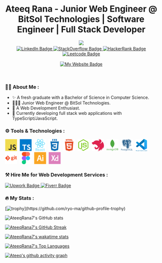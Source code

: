 <div id="header" align="center">
  <h1>Ateeq Rana - Junior Web Engineer @ BitSol Technologies | Software Engineer | Full Stack Developer</h1>
  <img src="https://media0.giphy.com/media/jdPMeyv9rn0hZHh8n9/giphy.gif?cid=790b761192b7c3bea4652e26b424e3d12f0af4f58b95daae&rid=giphy.gif&ct=s" width="180"/>
  <div id="badges">
  <a href="https://www.linkedin.com/in/ateeqrana/">
    <img src="https://img.shields.io/badge/LinkedIn-blue?style=for-the-badge&logo=linkedin&logoColor=white" alt="LinkedIn Badge"/>
  </a>
  <a href="https://stackoverflow.com/users/13228534/ateeq-rana">
    <img src="https://img.shields.io/badge/-Stackoverflow-FE7A16?style=for-the-badge&logo=stack-overflow&logoColor=white" alt="StackOverflow Badge"/>
  </a>
  <a href="https://www.hackerrank.com/ateeq_rana98">
    <img src="https://img.shields.io/badge/-Hackerrank-2EC866?style=for-the-badge&logo=HackerRank&logoColor=white" alt="HackerRank Badge"/>
  </a>
  <a href="https://leetcode.com/AteeqRana7/">
    <img src="https://img.shields.io/badge/-LeetCode-FFA116?style=for-the-badge&logo=LeetCode&logoColor=black" alt="Leetcode Badge"/>
  </a>
<!--     <a href="https://gitlab.com/AteeqRana7">
    <img src="https://img.shields.io/badge/GitLab-330F63?style=for-the-badge&logo=gitlab&logoColor=white" alt="GitLab Badge"/>
  </a>
    <a href="https://codepen.io/ateeqrana7">
    <img src="https://img.shields.io/badge/Codepen-000000?style=for-the-badge&logo=codepen&logoColor=white" alt="Codepen Badge"/>
  </a>
     </a>
    <a href="https://www.codewars.com/users/AteeqRana7">
    <img src="https://img.shields.io/badge/Codewars-B1361E?style=for-the-badge&logo=Codewars&logoColor=white" alt="GitLab Badge"/>
  </a>
  <a href="https://www.behance.net/ateeqrana7">
    <img src="https://img.shields.io/badge/Behance-1769ff?style=for-the-badge&logo=behance&logoColor=white" alt="Behance Badge"/>
  </a> -->
  </div>
   <br>
  <div>
   <a href="https://ateeqrana.live/">
    <img src="https://img.shields.io/badge/website-000000?style=for-the-badge&logo=About.me&logoColor=white" alt="My Website Badge"/>
  </a>
  </div>
  <br>
<img src="https://komarev.com/ghpvc/?username=your-github-AteeqRana7&style=flat-square&color=blue" alt=""/>
</div>

### :man_technologist: About Me :

<ul>
  <li> ✨ A fresh graduate with a Bachelor of Science in Computer Science.</li>
  <li> 👨🏻‍💻 Junior Web Engineer @ BitSol Technologies.</li>
  <li> 🌱 A Web Development Enthusiast.</li>
  <li> 🔭 Currently developing full stack web applications with TypeScript/JavaScript.</li>
</ul>

### ⚙️  Tools & Technologies :

<div>
   <img src="https://github.com/devicons/devicon/blob/master/icons/javascript/javascript-original.svg" title="JavaScript" alt="JavaScript" width="40" height="40"/>&nbsp;
  <img src="https://github.com/devicons/devicon/blob/master/icons/typescript/typescript-plain.svg" title="TypeScript" alt="TypeScript" width="40" height="40"/>&nbsp;
  <img src="https://github.com/devicons/devicon/blob/master/icons/react/react-original-wordmark.svg" title="React Js" alt="React Js" width="40" height="40"/>&nbsp;
  <img src="https://github.com/devicons/devicon/blob/master/icons/css3/css3-plain-wordmark.svg"  title="CSS3" alt="CSS" width="40" height="40"/>&nbsp;
  <img src="https://github.com/devicons/devicon/blob/master/icons/html5/html5-plain-wordmark.svg" title="HTML5" alt="HTML" width="40" height="40"/>&nbsp;
    <img src="https://github.com/devicons/devicon/blob/master/icons/nodejs/nodejs-original.svg" title="NodeJS" alt="NodeJS" width="40" height="40"/>&nbsp;
  <img src="https://github.com/devicons/devicon/blob/master/icons/nestjs/nestjs-plain.svg" title="NestJS" alt="NestJS" width="40" height="40"/>&nbsp;
  <img src="https://github.com/devicons/devicon/blob/master/icons/mongodb/mongodb-plain-wordmark.svg" title="MongoDB" alt="MongoDB" width="40" height="40"/>&nbsp;
    <img src="https://github.com/devicons/devicon/blob/master/icons/postgresql/postgresql-plain-wordmark.svg" title="PostgreSQL" alt="PostgreSQL" width="40" height="40"/>&nbsp;
    <img src="https://github.com/devicons/devicon/blob/master/icons/vscode/vscode-original-wordmark.svg" title="vscode" **alt="vscode" width="40" height="40"/>&nbsp;
  <img src="https://github.com/devicons/devicon/blob/master/icons/git/git-plain-wordmark.svg" title="Git" **alt="Git" width="40" height="40"/>&nbsp;
  <img src="https://github.com/devicons/devicon/blob/master/icons/figma/figma-original.svg" title="Figma" **alt="Figma" width="40" height="40"/>&nbsp;
   <img src="https://github.com/devicons/devicon/blob/master/icons/illustrator/illustrator-plain.svg" title="illustrator" **alt="illustrator" width="40" height="40"/>&nbsp;
  <img src="https://github.com/devicons/devicon/blob/master/icons/xd/xd-plain.svg" title="adobexd" **alt="adobexd" width="40" height="40"/>&nbsp;
</div>

### ⚒️ Hire Me for Web Development Services :

<div>
<a href="https://www.upwork.com/freelancers/ateeqrana7" rel="nofollow">
  <img src="https://img.shields.io/badge/UpWork-6FDA44?style=for-the-badge&logo=Upwork&logoColor=white" alt="Upwork Badge"/>
</a>
<a href="https://www.fiverr.com/ateeq_rana7" rel="nofollow">
  <img src="https://img.shields.io/badge/fiverr-1DBF73?style=for-the-badge&logo=fiverr&logoColor=white" alt="Fiverr Badge"/>
</a>
</div>

### :fire: My Stats :

[![trophy](https://github-profile-trophy.vercel.app/?username=AteeqRana7&theme=onestar&no-frame=true&rank=-?)](https://github.com/ryo-ma/github-profile-trophy)

![AteeqRana7's GitHub stats](https://github-readme-stats.vercel.app/api?username=AteeqRana7&show_icons=true&theme=vue-dark&count_private=true&include_all_commits=true&hide_rank=true)

[![AteeqRana7's GitHub Streak](http://github-readme-streak-stats.herokuapp.com?user=AteeqRana7&theme=vue-dark)](https://git.io/streak-stats)

[![AteeqRana7's wakatime stats](https://github-readme-stats.vercel.app/api/wakatime?username=AteeqRana7&theme=vue-dark&layout=compact)](https://github.com/anuraghazra/github-readme-stats)

[![AteeqRana7's Top Languages](https://github-readme-stats.vercel.app/api/top-langs/?username=AteeqRana7&langs_count=10&theme=vue-dark&layout=donut&hide=html,css)](https://github.com/anuraghazra/github-readme-stats)

[![Ateeq's github activity graph](https://github-readme-activity-graph.vercel.app/graph?username=AteeqRana7&theme=vue)](https://github.com/ashutosh00710/github-readme-activity-graph)



